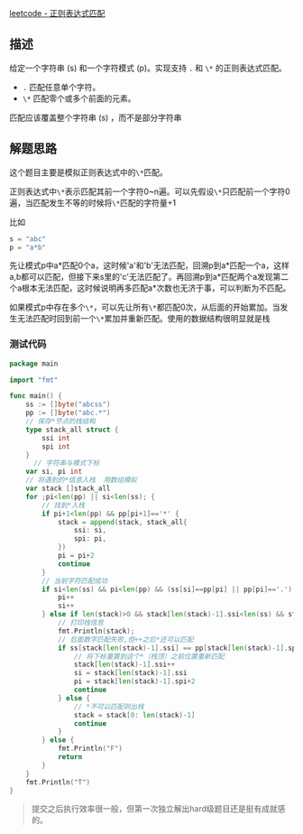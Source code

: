 [leetcode - 正则表达式匹配](https://leetcode-cn.com/problems/regular-expression-matching/description/)

## 描述

给定一个字符串 (s) 和一个字符模式 (p)。实现支持 `.` 和 `\*` 的正则表达式匹配。

* `.` 匹配任意单个字符。
* `\*` 匹配零个或多个前面的元素。

匹配应该覆盖整个字符串 (s) ，而不是部分字符串

## 解题思路

这个题目主要是模拟正则表达式中的`\*`匹配。

正则表达式中`\*`表示匹配其前一个字符0~n遍。可以先假设`\*`只匹配前一个字符0遍，当匹配发生不等的时候将`\*`匹配的字符量+1

比如
```go
s = "abc"
p = "a*b"
```
先让模式p中a\*匹配0个a，这时候'a'和'b'无法匹配，回溯p到a\*匹配一个a，这样a,b都可以匹配，但接下来s里的'c'无法匹配了。再回溯p到a\*匹配两个a发现第二个a根本无法匹配，这时候说明再多匹配a\*次数也无济于事，可以判断为不匹配。

如果模式p中存在多个`\*`，可以先让所有`\*`都匹配0次，从后面的开始累加。当发生无法匹配时回到前一个`\*`累加并重新匹配。使用的数据结构很明显就是栈

### 测试代码

```go
package main

import "fmt"

func main() {
	ss := []byte("abcss")
	pp := []byte("abc.*")
	// 保存*节点的栈结构
	type stack_all struct {
		ssi int
		spi int
	}
      // 字符串与模式下标
	var si, pi int
	// 将遇到的*信息入栈  用数组模拟
	var stack []stack_all
	for ;pi<len(pp) || si<len(ss); {
		// 找到*入栈
		if pi+1<len(pp) && pp[pi+1]=='*' {
			stack = append(stack, stack_all{
				ssi: si,
				spi: pi,
			})
			pi = pi+2
			continue
		}
		// 当前字符匹配成功
		if si<len(ss) && pi<len(pp) && (ss[si]==pp[pi] || pp[pi]=='.') {
			pi++
			si++
		} else if len(stack)>0 && stack[len(stack)-1].ssi<len(ss) && stack[len(stack)-1].spi<len(pp)  {
			// 打印栈信息
			fmt.Println(stack);
			// 后面数字匹配失败,但++之后*还可以匹配
			if ss[stack[len(stack)-1].ssi] == pp[stack[len(stack)-1].spi] || pp[stack[len(stack)-1].spi]=='.' {
                // 将下标重置到这个*（栈顶）之前位置重新匹配
				stack[len(stack)-1].ssi++
				si = stack[len(stack)-1].ssi
				pi = stack[len(stack)-1].spi+2
				continue
			} else {
				// *不可以匹配则出栈
				stack = stack[0: len(stack)-1]
				continue
			}
		} else {
			fmt.Println("F")
			return
		}
	}
	fmt.Println("T")
}

```

> 提交之后执行效率很一般，但第一次独立解出hard级题目还是挺有成就感的。